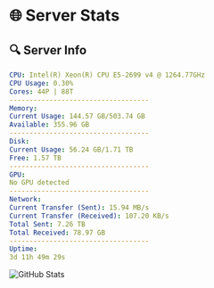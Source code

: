 # 🌐 Server Stats
## 🔍 Server Info
```yaml
CPU: Intel(R) Xeon(R) CPU E5-2699 v4 @ 1264.77GHz
CPU Usage: 0.30%
Cores: 44P | 88T
-----------------------------------
Memory:
Current Usage: 144.57 GB/503.74 GB
Available: 355.96 GB
-----------------------------------
Disk:
Current Usage: 56.24 GB/1.71 TB
Free: 1.57 TB
-----------------------------------
GPU:
No GPU detected
-----------------------------------
Network:
Current Transfer (Sent): 15.94 MB/s
Current Transfer (Received): 107.20 KB/s
Total Sent: 7.26 TB
Total Received: 78.97 GB
-----------------------------------
Uptime:
3d 11h 49m 29s
```
![GitHub Stats](https://img.shields.io/badge/Updated-2025-03-11_09:12:18-blue)